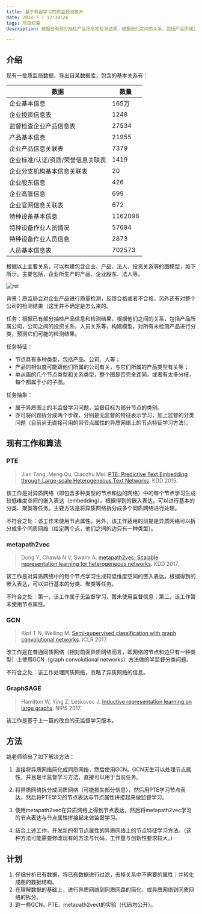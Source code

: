 ```yaml
---
title: 基于机器学习的质监预测技术
date: 2018-7-7 12:39:26
tags: 项目纪要
description: 根据已有部分抽检产品信息和检测结果，根据他们之间的关系，包括产品所属公司，公司之间的投资关系，人员关系等，构建模型，对所有未检测产品进行分类，预测它们可能的检测结果。

---
```

## 介绍

现有一批质监局数据，导出自某数据库，包含的基本关系有：

|    数据    | 数量 |
|  -- |  -- |
| 企业基本信息| 165万 | 
| 企业投资信息表 |  1248 | 
| 监督检查企业产品信息表|  27534 | 
| 产品基本信息 | 21955| 
| 企业产品信息关联表 | 7379| 
| 企业标准/认证/资质/荣誉信息关联表  | 1419 | 
| 企业分支机构基本信息关联表  |  20| 
| 企业股东信息 |  426 | 
| 企业高管信息  |  699 | 
| 企业官网信息关联表 |   672 | 
| 特种设备基本信息 | 1162098 | 
| 特种设备作业人员情况 |   57684 | 
| 特种设备作业人员信息 |  2873 | 
| 人员基本信息表 | 702573 | 

根据以上主要关系，可以构建包含企业、产品、法人、投资关系等的图模型，如下所示。主要包括，企业所生产的产品、企业股东、法人等。

![rel](/images/rel2.png)

背景：质监局会对企业产品进行质量检测，反馈合格或者不合格，另外还有对整个公司的检测结果（这里并不确定是怎么来的。

任务：根据已有部分抽检产品信息和检测结果，根据他们之间的关系，包括产品所属公司，公司之间的投资关系，人员关系等，构建模型，对所有未检测产品进行分类，预测它们可能的检测结果。

任务特征：

- 节点具有多种类型，包括产品、公司、人等；
- 产品的相似度可能跟他们所属的公司有关，与它们所属的产品类型有关等；
- 单从画的几个节点类型和关系类型，整个图是否完全连同，或者有太多分枝，每个都属于小的子图。

任务抽象：

- 属于异质图上的半监督学习问题，监督目标为部分节点的类别。
- 亦可将问题拆分成两个步骤，分别是无监督的特征表示学习，加上监督的分类问题（目前尚无直接可用的带节点属性的异质网络上的节点特征学习方法）。

## 现有工作和算法

### PTE

> Jian Tang, Meng Qu, Qiaozhu Mei. [PTE: Predictive Text Embedding through Large-scale Heterogeneous Text Networks](https://arxiv.org/pdf/1508.00200.pdf). KDD 2015.

该工作是对异质网络（即包含多种类型的节点和边的网络）中的每个节点学习生成较低维度空间的嵌入表达（embedding）。根据得到的嵌入表达，可以进行基本的分类、聚类等任务。主要方法是将异质网络拆分成多个同质网络进行处理。

不符合之处：该工作未使用节点属性。另外，该工作适用的前提是异质网络可以拆分成多个同质网络（给定两个点，他们之间的边只有一种类型）。

### metapath2vec

> Dong Y, Chawla N V, Swami A. [metapath2vec: Scalable representation learning for heterogeneous networks](https://dl.acm.org/citation.cfm?id=3098036). KDD 2017.

该工作是对异质网络中的每个节点学习生成较低维度空间的嵌入表达。根据得到的嵌入表达，可以进行基本的分类、聚类等任务。

不符合之处：第一，该工作属于无监督学习，暂未使用监督信息；第二，该工作暂未使用节点属性。

### GCN

> Kipf T N, Welling M. [Semi-supervised classification with graph convolutional networks](https://arxiv.org/abs/1609.02907). ICLR 2017.

改工作是在普通同质网络（相对前面异质网络而言，即网络的节点和边只有一种类型）上使用GCN（graph convolutional networks）方法做的半监督分类问题。

不符合之处：该工作处理同质网络，忽略了异质网络的信息。

### GraphSAGE

> Hamilton W, Ying Z, Leskovec J. [Inductive representation learning on large graphs](https://arxiv.org/abs/1706.02216). NIPS 2017.

该工作是基于上一篇的改良的无监督学习版本。

## 方法

姚老师给出了如下解决方法：

1. 直接将异质网络简化成同质网络，然后使用GCN。GCN天生可以处理节点属性，并且是半监督学习方法，直接可以用于当前任务。

2. 将异质网络拆分成同质网络（可能损失部分信息），然后用PTE学习节点表达。然后将PTE学习的节点表达与节点属性拼接起来做监督学习。

3. 使用metapath2vec在异质网络上得到节点表达。然后将metapath2vec学习的节点表达与节点属性拼接起来做监督学习。

4. 结合上述工作，开发新的带节点属性的异质网络上的节点特征学习方法。（这种方法可能需要修改现有的方法与代码，工作量与创新性要求较大。）

## 计划

1. 仔细分析已有数据，将已有数据进行过滤，去掉关系中不需要的属性；并转化成图的数据结构。
2. 在理解数据的基础上，进行异质网络到同质网路的简化，或异质网络到同质网络的拆分。
3. 跑一些GCN、PTE、metapath2vect的实验（代码均公开）。